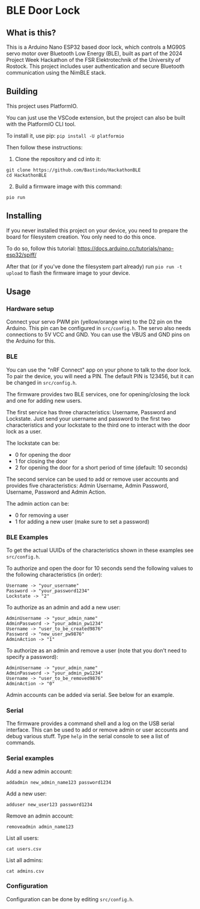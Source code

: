 # BLE Door Lock
## What is this?
This is a Arduino Nano ESP32 based door lock, which controls a MG90S servo motor over Bluetooth Low Energy (BLE), built as part of the 2024 Project Week Hackathon of the FSR Elektrotechnik of the University of Rostock. This project includes user authentication and secure Bluetooth communication using the NimBLE stack.

## Building
This project uses PlatformIO.

You can just use the VSCode extension, but the project can also be built with the PlatformIO CLI tool.

To install it, use pip:
`pip install -U platformio`

Then follow these instructions:
1. Clone the repository and cd into it:
```
git clone https://github.com/Bastindo/HackathonBLE
cd HackathonBLE
```
2. Build a firmware image with this command:
```
pio run
```
## Installing
If you never installed this project on your device, you need to prepare the board for filesystem creation. You only need to do this once.

To do so, follow this tutorial: https://docs.arduino.cc/tutorials/nano-esp32/spiff/

After that (or if you've done the filesystem part already) run `pio run -t upload` to flash the firmware image to your device.

## Usage
### Hardware setup
Connect your servo PWM pin (yellow/orange wire) to the D2 pin on the Arduino. This pin can be configured in `src/config.h`. The servo also needs connections to 5V VCC and GND. You can use the VBUS and GND pins on the Arduino for this.
### BLE
You can use the "nRF Connect" app on your phone to talk to the door lock. To pair the device, you will need a PIN. The default PIN is 123456, but it can be changed in `src/config.h`.

The firmware provides two BLE services, one for opening/closing the lock and one for adding new users.

The first service has three characteristics: Username, Password and Lockstate.
Just send your username and password to the first two characteristics and your lockstate to the third one to interact with the door lock as a user.

The lockstate can be:
- 0 for opening the door
- 1 for closing the door
- 2 for opening the door for a short period of time (default: 10 seconds)

The second service can be used to add or remove user accounts and provides five characteristics: Admin Username, Admin Password, Username, Password and Admin Action.

The admin action can be:
- 0 for removing a user
- 1 for adding a new user (make sure to set a password)

### BLE Examples
To get the actual UUIDs of the characteristics shown in these examples see `src/config.h`.

To authorize and open the door for 10 seconds send the following values to the following characteristics (in order):
```
Username -> "your_username"
Password -> "your_password1234"
Lockstate -> "2"
```

To authorize as an admin and add a new user:
```
AdminUsername -> "your_admin_name"
AdminPassword -> "your_admin_pw1234"
Username -> "user_to_be_created9876"
Password -> "new_user_pw9876"
AdminAction -> "1"
```

To authorize as an admin and remove a user (note that you don't need to specify a password):
```
AdminUsername -> "your_admin_name"
AdminPassword -> "your_admin_pw1234"
Username -> "user_to_be_removed9876"
AdminAction -> "0"
```

Admin accounts can be added via serial. See below for an example.

### Serial
The firmware provides a command shell and a log on the USB serial interface.
This can be used to add or remove admin or user accounts and debug various stuff.
Type `help` in the serial console to see a list of commands.

### Serial examples
Add a new admin account:
```
addadmin new_admin_name123 password1234
```

Add a new user:
```
adduser new_user123 password1234
```

Remove an admin account:
```
removeadmin admin_name123
```

List all users:
```
cat users.csv
```

List all admins:
```
cat admins.csv
```

### Configuration
Configuration can be done by editing `src/config.h`.
